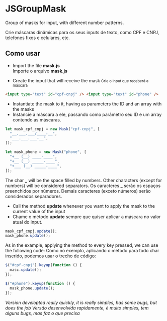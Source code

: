 # JSGroupMask

Group of masks for input, with different number patterns.

Crie máscaras dinâmicas para os seus inputs de texto, como CPF e CNPJ, telefones fixos e celulares, etc.

## Como usar

- Import the file **mask.js**<br>
  Importe o arquivo **mask.js**

- Create the input that will receive the mask
  <small>Crie o input que receberá a máscara</small>

```html
<input type="text" id="cpf-cnpj" /> <input type="text" id="phone" />
```

- Instantiate the mask to it, having as parameters the ID and an array with the masks
- Instancie a máscara a ele, passando como parâmetro seu ID e um array contendo as máscaras.

```javascript
let mask_cpf_cnpj = new Mask("cpf-cnpj", [
  "__.___.___/____-__",
  "___.___.___-__",
]);

let mask_phone = new Mask("phone", [
  "+__ (__) ____-____",
  "+__ (__) _____-____",
  "+___ (__) _____-____",
]);
```

The char **\_** will be the space filled by numbers. Other characters (except for numbers) will be considered separators.
Os caracteres **\_** serão os espaços preenchidos por números. Demais caracteres (exceto números) serão considerados separadores.

- Call the method **update** whenever you want to apply the mask to the current value of the input
- Chame o método **update** sempre que quiser aplicar a máscara no valor atual do input.

```javascript
mask_cpf_cnpj.update();
mask_phone.update();
```

As in the example, applying the method to every key pressed, we can use the following code:
Como no exemplo, aplicando o método para todo char inserido, podemos usar o trecho de código:

```javascript
$("#cpf-cnpj").keyup(function () {
  masc.update();
});

$("#phone").keyup(function () {
  mask_phone.update();
});
```

_Version developted really quickly, it is really simples, has some bugs, but does the job_
_Versão desenvolvida rapidamente, é muito simples, tem alguns bugs, mas faz o que precisa_
